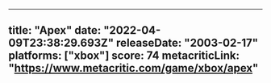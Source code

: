 
---
title: "Apex"
date: "2022-04-09T23:38:29.693Z"
releaseDate: "2003-02-17"
platforms: ["xbox"]
score: 74
metacriticLink: "https://www.metacritic.com/game/xbox/apex"
---
